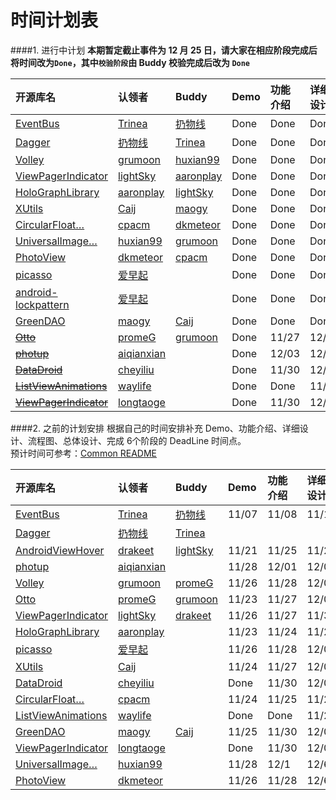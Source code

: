 时间计划表
============
####1. 进行中计划
**本期暂定截止事件为 12 月 25 日，请大家在相应阶段完成后将时间改为`Done`，其中`校验阶段`由 Buddy 校验完成后改为 `Done`**  

开源库名 | 认领者 | Buddy | Demo | 功能介绍 | 详细设计 | 流程图 | 总体设计 | 完成 | 校验  
:--|:-- |:--  |:--  |:--  |:--  |:--  |:--  |:--  |:--  |
[EventBus](https://github.com/greenrobot/EventBus) | [Trinea](https://github.com/Trinea) | [扔物线](https://github.com/rengwuxian) | Done | Done | Done | Done | Done | Done |  
[Dagger](https://github.com/square/dagger) | [扔物线](https://github.com/rengwuxian) | [Trinea](https://github.com/Trinea) | Done | Done | Done | Done | Done | Done |   
[Volley](https://android.googlesource.com/platform/frameworks/volley) | [grumoon](https://github.com/grumoon) | [huxian99](https://github.com/huxian99) |Done |Done | Done | Done |Done | Done |  
[ViewPagerIndicator](https://github.com/JakeWharton/Android-ViewPagerIndicator) | [lightSky](https://github.com/lightSky) | [aaronplay](https://github.com/AaronPlay)  | Done | Done | Done | Done | Done | Done |  Done
[HoloGraphLibrary](https://github.com/Androguide/HoloGraphLibrary) | [aaronplay](https://github.com/AaronPlay) |[lightSky](https://github.com/lightSky)  | Done | Done | Done | Done | Done | Done |  
[XUtils](https://github.com/wyouflf/xUtils) | [Caij](https://github.com/Caij) | [maogy](https://github.com/maogy) | Done| Done | Done | Done | Done | 12/17 |  
[CircularFloat…](https://github.com/oguzbilgener/CircularFloatingActionMenu "CircularFloatingActionMenu") | [cpacm](https://github.com/cpacm) | [dkmeteor](https://github.com/dkmeteor) | Done | Done | Done | Done | Done | 12/07 |  
[UniversalImage…](https://github.com/nostra13/Android-Universal-Image-Loader "Android-Universal-Image-Loader") | [huxian99](https://github.com/huxian99) | [grumoon](https://github.com/grumoon) | Done | Done | Done | Done | Done | Done |   
[PhotoView](https://github.com/chrisbanes/PhotoView/) | [dkmeteor](https://github.com/dkmeteor) | [cpacm](https://github.com/cpacm) | Done | Done | Done | Done | Done | 12/12 |   
[picasso](https://github.com/square/picasso) | [爱早起](https://github.com/liang7) | | Done | Done | Done | delay | delay | delay |  
[android-lockpattern](https://code.google.com/p/android-lockpattern/) | [爱早起](https://github.com/liang7) | | Done | Done | Done | Done | Done | Done |  
[GreenDAO](https://github.com/greenrobot/greenDAO) | [maogy](https://github.com/maogy) |[Caij](https://github.com/Caij) | Done | Done | Done | Done | 12/20 | 12/20 |  
~~[Otto](https://github.com/square/otto)~~ | [promeG](https://github.com/promeG) |[grumoon](https://github.com/grumoon) | Done | 11/27 | 12/03 | 12/10 | 12/17 | 12/20 |  
~~[photup](https://github.com/chrisbanes/photup)~~ | [aiqianxian](https://github.com/aiqianxian) | | Done | 12/03 | 12/07 | 12/08 | 12/12 | 12/15 |  
~~[DataDroid](https://github.com/foxykeep/DataDroid)~~ | [cheyiliu](https://github.com/cheyiliu) | | Done | 11/30 | 12/05 | 12/10 | 12/15 | 12/20 |  
~~[ListViewAnimations](https://github.com/nhaarman/ListViewAnimations)~~ | [waylife](https://github.com/waylife) | | Done | Done | 11/23 | 11/30 | 12/7 | 12/14 |  
~~[ViewPagerIndicator](https://github.com/JakeWharton/Android-ViewPagerIndicator)~~ | [longtaoge](https://github.com/longtaoge) | | Done | 11/30 | 12/05 | 12/10 | 12/15 | 12/20 |  

####2. 之前的计划安排
根据自己的时间安排补充 Demo、功能介绍、详细设计、流程图、总体设计、完成 6个阶段的 DeadLine 时间点。  
预计时间可参考：[Common README](https://github.com/android-cn/android-open-project-analysis/blob/master/common/README.md)  

开源库名 | 认领者 | Buddy | Demo | 功能介绍 | 详细设计 | 流程图 | 总体设计 | 完成  
:--|:-- |:--  |:--  |:--  |:--  |:--  |:--  |:--  |
[EventBus](https://github.com/greenrobot/EventBus) | [Trinea](https://github.com/Trinea) | [扔物线](https://github.com/rengwuxian) | 11/07 | 11/08 | 11/10 | 11/15 | 11/18 | 11/20 
[Dagger](https://github.com/square/dagger) | [扔物线](https://github.com/rengwuxian) | [Trinea](https://github.com/Trinea) | | | | | |  
[AndroidViewHover](https://github.com/daimajia/AndroidViewHover) | [drakeet](https://github.com/drakeet) | [lightSky](https://github.com/lightSky) | 11/21 | 11/25 | 11/29 | 12/2 | 12/6 | 12/9
[photup](https://github.com/chrisbanes/photup) | [aiqianxian](https://github.com/aiqianxian) | | 11/28 | 12/01 | 12/05 | 12/08 | 12/12 | 12/15
[Volley](https://android.googlesource.com/platform/frameworks/volley) | [grumoon](https://github.com/grumoon) | [promeG](https://github.com/promeG) |11/26 |11/28 | 12/03| 12/05|12/08 | 12/11
[Otto](https://github.com/square/otto) | [promeG](https://github.com/promeG) | [grumoon](https://github.com/grumoon) | 11/23 | 11/27 | 12/03 | 12/10 | 12/17 | 12/20   
[ViewPagerIndicator](https://github.com/JakeWharton/Android-ViewPagerIndicator) | [lightSky](https://github.com/lightSky) | [drakeet](https://github.com/drakeet)  |11/26 |11/27 | 11/30| 12/02|12/05 | 12/08
[HoloGraphLibrary](https://github.com/Androguide/HoloGraphLibrary) | [aaronplay](https://github.com/AaronPlay) | | 11/23 | 11/24 | 11/26 | 11/28 | 11/30 | 12/02
[picasso](https://github.com/square/picasso) | [爱早起](https://github.com/liang7) | | 11/26 | 11/28 | 12/02 | 12/07 | 12/13 | 12/14
[XUtils](https://github.com/wyouflf/xUtils) | [Caij](https://github.com/Caij) | | 11/24 | 11/27 | 12/07 | 12/11 | 12/16 | 12/17
[DataDroid](https://github.com/foxykeep/DataDroid) | [cheyiliu](https://github.com/cheyiliu) | | Done | 11/30 | 12/05 | 12/10 | 12/15 | 12/20
[CircularFloat…](https://github.com/oguzbilgener/CircularFloatingActionMenu "CircularFloatingActionMenu")| [cpacm](https://github.com/cpacm) | | 11/24 | 11/25 | 11/27 | 11/29 | 12/01 | 12/03
[ListViewAnimations](https://github.com/nhaarman/ListViewAnimations) | [waylife](https://github.com/waylife) | | Done | Done | 11/23 | 11/30 | 12/7 | 12/14
[GreenDAO](https://github.com/greenrobot/greenDAO) | [maogy](https://github.com/maogy) |[Caij](https://github.com/Caij) | 11/25 | 11/30 | 12/05 | 12/10 | 12/15 | 12/20
[ViewPagerIndicator](https://github.com/JakeWharton/Android-ViewPagerIndicator) | [longtaoge](https://github.com/longtaoge) | | Done | 11/30 | 12/05 | 12/10 | 12/15 | 12/20
[UniversalImage…](https://github.com/nostra13/Android-Universal-Image-Loader "Android-Universal-Image-Loader") | [huxian99](https://github.com/huxian99) | | 11/28 | 12/1 | 12/6 | 12/8 | 12/10 | 12/12  
[PhotoView](https://github.com/chrisbanes/PhotoView/) | [dkmeteor](https://github.com/dkmeteor) | | 11/26 | 11/28 | 12/6 | 12/8 | 12/10 | 12/12
